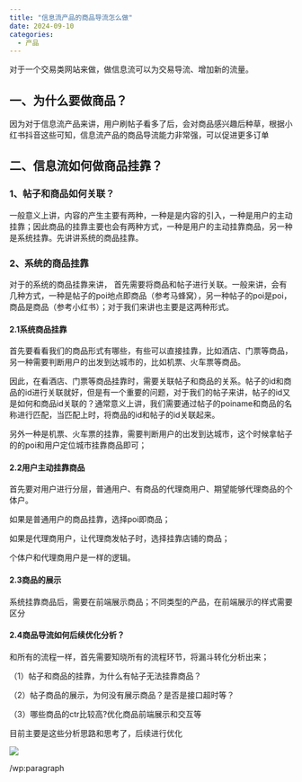```yaml
---
title: "信息流产品的商品导流怎么做"
date: 2024-09-10
categories:
  - 产品
---
```



对于一个交易类网站来做，做信息流可以为交易导流、增加新的流量。

<!-- more -->

## 一、为什么要做商品？

因为对于信息流产品来讲，用户刷帖子看多了后，会对商品感兴趣后种草，根据小红书抖音这些可知，信息流产品的商品导流能力非常强，可以促进更多订单

## 二、信息流如何做商品挂靠？

### 1、帖子和商品如何关联？

一般意义上讲，内容的产生主要有两种，一种是是内容的引入，一种是用户的主动挂靠；因此商品的挂靠主要也会有两种方式，一种是用户的主动挂靠商品，另一种是系统挂靠。先讲讲系统的商品挂靠。

### 2、系统的商品挂靠

对于的系统的商品挂靠来讲， 首先需要将商品和帖子进行关联。一般来讲，会有几种方式，一种是帖子的poi地点即商品（参考马蜂窝），另一种帖子的poi是poi，商品是商品（参考小红书）；对于我们来讲也主要是这两种形式。

#### 2.1系统商品挂靠

首先要看看我们的商品形式有哪些，有些可以直接挂靠，比如酒店、门票等商品，另一种需要判断用户的出发到达城市的，比如机票、火车票等商品。

因此，在看酒店、门票等商品挂靠时，需要关联帖子和商品的关系。帖子的id和商品的id进行关联就好，但是有一个重要的问题，对于我们的帖子来讲，帖子的id又是如何和商品id关联的？通常意义上讲，我们需要通过帖子的poiname和商品的名称进行匹配，当匹配上时，将商品的id和帖子的id关联起来。

另外一种是机票、火车票的挂靠，需要判断用户的出发到达城市，这个时候拿帖子的的poi和用户定位城市挂靠商品即可；

#### 2.2用户主动挂靠商品

首先要对用户进行分层，普通用户、有商品的代理商用户、期望能够代理商品的个体户。

如果是普通用户的商品挂靠，选择poi即商品；

如果是代理商用户，让代理商发帖子时，选择挂靠店铺的商品；

个体户和代理商用户是一样的逻辑。

#### 2.3商品的展示

系统挂靠商品后，需要在前端展示商品；不同类型的产品，在前端展示的样式需要区分

#### 2.4商品导流如何后续优化分析？

和所有的流程一样，首先需要知晓所有的流程环节，将漏斗转化分析出来；

（1）帖子和商品的挂靠，为什么有帖子无法挂靠商品？

（2）帖子商品的展示，为何没有展示商品？是否是接口超时等？

（3）哪些商品的ctr比较高?优化商品前端展示和交互等

目前主要是这些分析思路和思考了，后续进行优化

![](../../../assets/images/placeholder.png)


/wp:paragraph